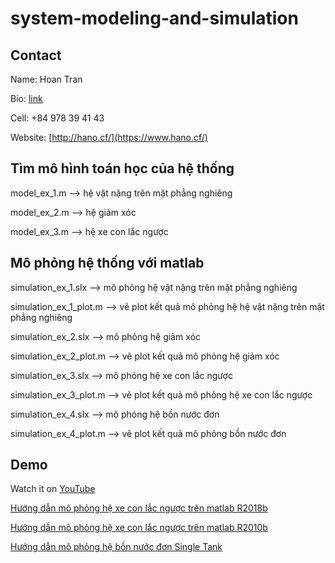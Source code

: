 # system-modeling-and-simulation

## Contact

Name: Hoan Tran

Bio: [link](https://linktr.ee/hoantran205)

Cell: +84 978 39 41 43

Website: [http://hano.cf/](https://www.hano.cf/)

## Tìm mô hình toán học của hệ thống

model_ex_1.m --> hệ vật nặng trên mặt phẳng nghiêng

model_ex_2.m --> hệ giảm xóc

model_ex_3.m --> hệ xe con lắc ngược

## Mô phỏng hệ thống với matlab

simulation_ex_1.slx        --> mô phỏng hệ vật nặng trên mặt phẳng nghiêng

simulation_ex_1_plot.m     --> vẽ plot kết quả mô phỏng hệ hệ vật nặng trên mặt phẳng nghiêng

simulation_ex_2.slx        --> mô phỏng hệ giảm xóc

simulation_ex_2_plot.m     --> vẽ plot kết quả mô phỏng hệ giảm xóc

simulation_ex_3.slx        --> mô phỏng hệ xe con lắc ngược

simulation_ex_3_plot.m     --> vẽ plot kết quả mô phỏng hệ xe con lắc ngược

simulation_ex_4.slx        --> mô phỏng hệ bồn nước đơn

simulation_ex_4_plot.m     --> vẽ plot kết quả mô phỏng bồn nước đơn

## Demo

Watch it on [YouTube](https://www.youtube.com/c/hano_tran)

[Hướng dẫn mô phỏng hệ xe con lắc ngược trên matlab R2018b](https://youtu.be/0lgdyfLtFF0)

[Hướng dẫn mô phỏng hệ xe con lắc ngược trên matlab R2010b](https://youtu.be/IroJ-mVy48Q)

[Hướng dẫn mô phỏng hệ bồn nước đơn Single Tank](https://youtu.be/xm8dW1zwEZc)
